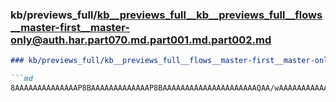 ### kb/previews_full/kb__previews_full__kb__previews_full__flows__master-first__master-only@auth.har.part070.md.part001.md.part002.md

```md
### kb/previews_full/kb__previews_full__flows__master-first__master-only@auth.har.part070.md.part001.md (part 002)

```md
8AAAAAAAAAAAAAAP8BAAAAAAAAAAAAAP8BAAAAAAAAAAAAAAAAAAAAAQAA/wAAAAAAAAAAAAAB/wAAAAABAP8AAAABAA
```

```

```

